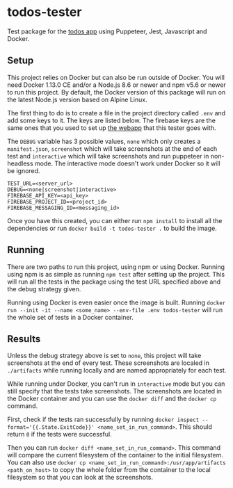 # todos-tester

Test package for the [todos app](https://github.com/YashdalfTheGray/todos) using Puppeteer, Jest, Javascript and Docker.

## Setup

This project relies on Docker but can also be run outside of Docker. You will need Docker 1.13.0 CE and/or a Node.js 8.6 or newer and npm v5.6 or newer to run this project. By default, the Docker version of this package will run on the latest Node.js version based on Alpine Linux.

The first thing to do is to create a file in the project directory called `.env` and add some keys to it. The keys are listed below. The firebase keys are the same ones that you used to set up [the webapp](https://github.com/YashdalfTheGray/todos) that this tester goes with.

The `DEBUG` variable has 3 possible values, `none` which only creates a `manifest.json`, `screenshot` which will take screenshots at the end of each test and `interactive` which will take screenshots and run puppeteer in non-headless mode. The interactive mode doesn't work under Docker so it will be ignored.

```
TEST_URL=<server_url>
DEBUG=<none|screenshot|interactive>
FIREBASE_API_KEY=<api_key>
FIREBASE_PROJECT_ID=<project_id>
FIREBASE_MESSAGING_ID=<messaging_id>
```

Once you have this created, you can either run `npm install` to install all the dependencies or run `docker build -t todos-tester .` to build the image.

## Running

There are two paths to run this project, using npm or using Docker. Running using npm is as simple as running `npm test` after setting up the project. This will run all the tests in the package using the test URL specified above and the debug strategy given.

Running using Docker is even easier once the image is built. Running `docker run --init -it --name <some_name> --env-file .env todos-tester` will run the whole set of tests in a Docker container.

## Results

Unless the debug strategy above is set to `none`, this project will take screenshots at the end of every test. These screenshots are localed in `./artifacts` while running locally and are named appropriately for each test.

While running under Docker, you can't run in `interactive` mode but you can still specify that the tests take screenshots. The screenshots are located in the Docker container and you can use the `docker diff` and the `docker cp` command.

First, check if the tests ran successfully by running `docker inspect --format='{{.State.ExitCode}}' <name_set_in_run_command>`. This should return `0` if the tests were successful.

Then you can run `docker diff <name_set_in_run_command>`. This command will compare the current filesystem of the container to the initial filesystem. You can also use `docker cp <name_set_in_run_command>:/usr/app/artifacts <path_on_host>` to copy the whole folder from the container to the local filesystem so that you can look at the screenshots.
